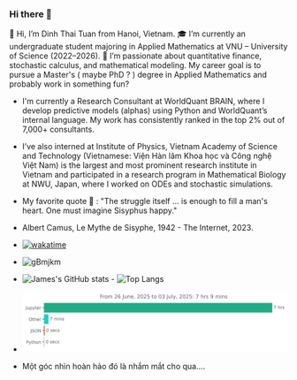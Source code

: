 ### Hi there 👋

👋 Hi, I’m Dinh Thai Tuan from Hanoi, Vietnam.
🎓 I’m currently an undergraduate student majoring in Applied Mathematics at VNU – University of Science (2022–2026).
📌 I’m passionate about quantitative finance, stochastic calculus, and mathematical modeling. My career goal is to pursue a Master's ( maybe PhD ? ) degree in Applied Mathematics and probably work in something fun? 

+ I'm currently a Research Consultant at WorldQuant BRAIN, where I develop predictive models (alphas) using Python and WorldQuant’s internal language. My work has consistently ranked in the top 2% out of 7,000+ consultants.

+ I’ve also interned at Institute of Physics, Vietnam Academy of Science and Technology (Vietnamese: Viện Hàn lâm Khoa học và Công nghệ Việt Nam) is the largest and most prominent research institute in Vietnam and participated in a research program in Mathematical Biology at NWU, Japan, where I worked on ODEs and stochastic simulations.
- My favorite quote 💬 : "The struggle itself ... is enough to fill a man's heart. One must imagine Sisyphus happy."
- Albert Camus,  Le Mythe de Sisyphe, 1942 - The Internet, 2023.
- [![wakatime](https://wakatime.com/badge/user/018d6a49-7696-436f-bee3-e5396b1cc291.svg)](https://wakatime.com/@018d6a49-7696-436f-bee3-e5396b1cc291)
- ![gBmjkm](https://github.com/SisypheanHUS/SisypheanHUS/assets/122086282/256a6782-a3ac-44da-9618-ddf940c6af72)
- ![James's GitHub stats](https://github-readme-stats.vercel.app/api?username=SisypheanHUS&theme=dark&show_icons=true) - ![Top Langs](https://github-readme-stats.vercel.app/api/top-langs/?username=sisypheanhus&theme=dark)

- <img
  src="https://github.com/sisypheanhus/sisypheanhus/blob/main/images/stat.svg"
  alt="Activity Update"
/>
- Một góc nhìn hoàn hảo đó là nhắm mắt cho qua....

<!--
**SisypheanHUS/SisypheanHUS** is a ✨ _special_ ✨ repository because its `README.md` (this file) appears on your GitHub profile.

Here are some ideas to get you started:

- 🔭 I’m currently working on ...
- 🌱 I’m currently learning ...
- 👯 I’m looking to collaborate on ...
- 🤔 I’m looking for help with ...
-  Ask me about ...
- 📫 How to reach me: ...
- 😄 Pronouns: ...
- ⚡ Fun fact: ...
-->
